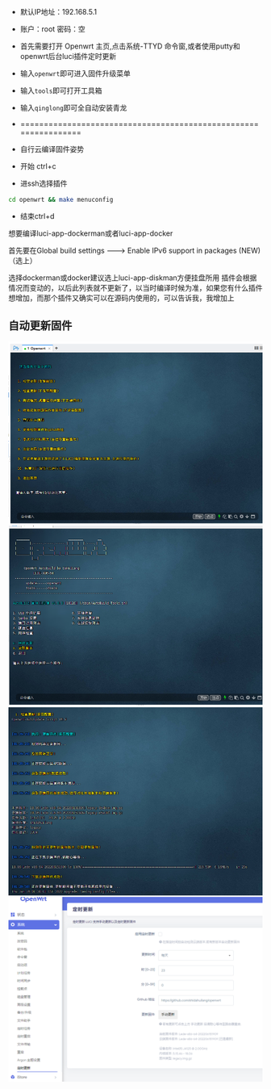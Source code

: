 
- 默认IP地址：192.168.5.1
- 账户：root   密码：空
 
 
- 首先需要打开 Openwrt 主页,点击系统-TTYD 命令窗,或者使用putty和openwrt后台luci插件定时更新 
- 输入`openwrt`即可进入固件升级菜单                            
- 输入`tools`即可打开工具箱
- 输入`qinglong`即可全自动安装青龙 
- ================================================================

- 自行云编译固件姿势
- 开始 ctrl+c 
- 进ssh选择插件 
``` bash
cd openwrt && make menuconfig
```
- 结束ctrl+d



想要编译luci-app-dockerman或者luci-app-docker

首先要在Global build settings ---> Enable IPv6 support in packages (NEW)（选上）

选择dockerman或docker建议选上luci-app-diskman方便挂盘所用 
插件会根据情况而变动的，以后此列表就不更新了，以当时编译时候为准，如果您有什么插件想增加，而那个插件又确实可以在源码内使用的，可以告诉我，我增加上

## 自动更新固件
![img.png](img/img.png)
![img1.png](img/img1.png)
![img2.png](img/img2.png)
![img3.png](img/img3.png)



